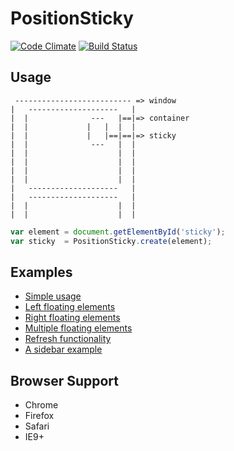 PositionSticky
=======================
[![Code Climate](https://codeclimate.com/github/katranci/PositionSticky.png)](https://codeclimate.com/github/katranci/PositionSticky)
[![Build Status](https://travis-ci.org/katranci/PositionSticky.svg?branch=master)](https://travis-ci.org/katranci/PositionSticky) 

Usage
-----

```
 -------------------------- => window 
|   --------------------   |
|  |              ---   |==|=> container
|  |             |   |  |  |
|  |             |   |==|==|=> sticky  
|  |              ---   |  |
|  |                    |  |
|  |                    |  |
|  |                    |  |
|  |                    |  |
|   --------------------   |
|   --------------------   |
|  |                    |  |
|  |                    |  |

```

```javascript
var element = document.getElementById('sticky');
var sticky  = PositionSticky.create(element);  
```

Examples
--------
* [Simple usage](http://katranci.github.io/PositionSticky/demos/display--block.html)
* [Left floating elements](http://katranci.github.io/PositionSticky/demos/float--left.html)
* [Right floating elements](http://katranci.github.io/PositionSticky/demos/float--right.html)
* [Multiple floating elements](http://katranci.github.io/PositionSticky/demos/multiple-floats.html)
* [Refresh functionality](http://katranci.github.io/PositionSticky/demos/refresh.html)
* [A sidebar example](http://katranci.github.io/PositionSticky/demos/sidebar.html)


Browser Support
---------------
* Chrome
* Firefox
* Safari
* IE9+
